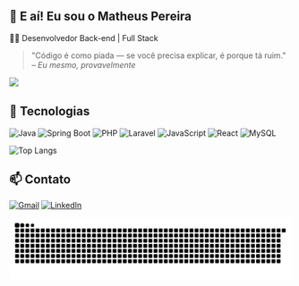 ## 👋 E aí! Eu sou o Matheus Pereira

👨‍💻 Desenvolvedor Back-end | Full Stack 



> "Código é como piada — se você precisa explicar, é porque tá ruim."  
> <em>– Eu mesmo, provavelmente</em>

<img src="https://media1.giphy.com/media/v1.Y2lkPTc5MGI3NjExM3gxNGlsbGt6ZmczaHoyYXE2czR5bXAyY2htbXF3OHU1YXd5OHV0NSZlcD12MV9pbnRlcm5hbF9naWZfYnlfaWQmY3Q9Zw/57ZvMMkuBIVMlU88Yh/giphy.gif" width="500"/>


## 🚀 Tecnologias

![Java](https://img.shields.io/badge/Java-ED8B00?style=for-the-badge&logo=java&logoColor=white)
![Spring Boot](https://img.shields.io/badge/-Spring_Boot-6DB33F?style=for-the-badge&logo=spring-boot&logoColor=white)
![PHP](https://img.shields.io/badge/PHP-777BB4?style=for-the-badge&logo=php&logoColor=white)
![Laravel](https://img.shields.io/badge/-Laravel-FF2D20?style=for-the-badge&logo=laravel&logoColor=white)
![JavaScript](https://img.shields.io/badge/-JavaScript-F7DF1E?style=for-the-badge&logo=javascript&logoColor=black)
![React](https://img.shields.io/badge/React-20232A?style=for-the-badge&logo=react&logoColor=61DAFB)
![MySQL](https://img.shields.io/badge/-MySQL-4479A1?style=for-the-badge&logo=mysql&logoColor=white)



![Top Langs](https://github-readme-stats.vercel.app/api/top-langs/?username=matheuspereira35&layout=compact&theme=radical)


## 📫 Contato

[![Gmail](https://img.shields.io/badge/-Gmail-D14836?style=flat&logo=gmail&logoColor=white)](mailto:matheuspereira.dev04@email.com)
[![LinkedIn](https://img.shields.io/badge/LinkedIn-0077B5?style=flat&logo=linkedin&logoColor=white)](https://www.linkedin.com/in/matheuspereiraandrade/)



![snake gif](https://github.com/matheuspereira35/matheuspereira35/blob/output/github-contribution-grid-snake.svg)
